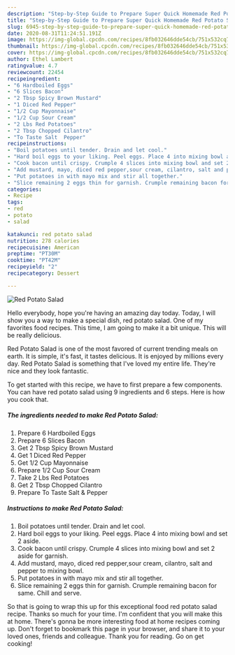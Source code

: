 ```yaml
---
description: "Step-by-Step Guide to Prepare Super Quick Homemade Red Potato Salad"
title: "Step-by-Step Guide to Prepare Super Quick Homemade Red Potato Salad"
slug: 6945-step-by-step-guide-to-prepare-super-quick-homemade-red-potato-salad
date: 2020-08-31T11:24:51.191Z
image: https://img-global.cpcdn.com/recipes/8fb032646dde54cb/751x532cq70/red-potato-salad-recipe-main-photo.jpg
thumbnail: https://img-global.cpcdn.com/recipes/8fb032646dde54cb/751x532cq70/red-potato-salad-recipe-main-photo.jpg
cover: https://img-global.cpcdn.com/recipes/8fb032646dde54cb/751x532cq70/red-potato-salad-recipe-main-photo.jpg
author: Ethel Lambert
ratingvalue: 4.7
reviewcount: 22454
recipeingredient:
- "6 Hardboiled Eggs"
- "6 Slices Bacon"
- "2 Tbsp Spicy Brown Mustard"
- "1 Diced Red Pepper"
- "1/2 Cup Mayonnaise"
- "1/2 Cup Sour Cream"
- "2 Lbs Red Potatoes"
- "2 Tbsp Chopped Cilantro"
- "To Taste Salt  Pepper"
recipeinstructions:
- "Boil potatoes until tender. Drain and let cool."
- "Hard boil eggs to your liking. Peel eggs. Place 4 into mixing bowl and set 2 aside."
- "Cook bacon until crispy. Crumple 4 slices into mixing bowl and set 2 aside for garnish."
- "Add mustard, mayo, diced red pepper,sour cream, cilantro, salt and pepper to mixing bowl."
- "Put potatoes in with mayo mix and stir all together."
- "Slice remaining 2 eggs thin for garnish. Crumple remaining bacon for same. Chill and serve."
categories:
- Recipe
tags:
- red
- potato
- salad

katakunci: red potato salad 
nutrition: 278 calories
recipecuisine: American
preptime: "PT30M"
cooktime: "PT42M"
recipeyield: "2"
recipecategory: Dessert

---
```



![Red Potato Salad](https://img-global.cpcdn.com/recipes/8fb032646dde54cb/751x532cq70/red-potato-salad-recipe-main-photo.jpg)

Hello everybody, hope you're having an amazing day today. Today, I will show you a way to make a special dish, red potato salad. One of my favorites food recipes. This time, I am going to make it a bit unique. This will be really delicious.



Red Potato Salad is one of the most favored of current trending meals on earth. It is simple, it's fast, it tastes delicious. It is enjoyed by millions every day. Red Potato Salad is something that I've loved my entire life. They're nice and they look fantastic.


To get started with this recipe, we have to first prepare a few components. You can have red potato salad using 9 ingredients and 6 steps. Here is how you cook that.

<!--inarticleads1-->

##### The ingredients needed to make Red Potato Salad:

1. Prepare 6 Hardboiled Eggs
1. Prepare 6 Slices Bacon
1. Get 2 Tbsp Spicy Brown Mustard
1. Get 1 Diced Red Pepper
1. Get 1/2 Cup Mayonnaise
1. Prepare 1/2 Cup Sour Cream
1. Take 2 Lbs Red Potatoes
1. Get 2 Tbsp Chopped Cilantro
1. Prepare To Taste Salt &amp; Pepper




<!--inarticleads2-->

##### Instructions to make Red Potato Salad:

1. Boil potatoes until tender. Drain and let cool.
1. Hard boil eggs to your liking. Peel eggs. Place 4 into mixing bowl and set 2 aside.
1. Cook bacon until crispy. Crumple 4 slices into mixing bowl and set 2 aside for garnish.
1. Add mustard, mayo, diced red pepper,sour cream, cilantro, salt and pepper to mixing bowl.
1. Put potatoes in with mayo mix and stir all together.
1. Slice remaining 2 eggs thin for garnish. Crumple remaining bacon for same. Chill and serve.




So that is going to wrap this up for this exceptional food red potato salad recipe. Thanks so much for your time. I'm confident that you will make this at home. There's gonna be more interesting food at home recipes coming up. Don't forget to bookmark this page in your browser, and share it to your loved ones, friends and colleague. Thank you for reading. Go on get cooking!
